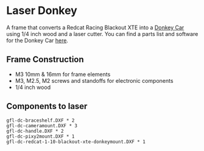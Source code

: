 # Laser Donkey

A frame that converts a  Redcat Racing Blackout XTE into a [Donkey Car](https://www.donkeycar.com/) using 1/4 inch wood and a laser cutter.
You can find a parts list and software for the Donkey Car [here](http://docs.donkeycar.com/guide/build_hardware/).

## Frame Construction

  - M3 10mm & 16mm for frame elements
  - M3, M2.5, M2 screws and standoffs for electronic components
  - 1/4 inch wood
  
  
  ## Components to laser

	gfl-dc-braceshelf.DXF * 2
	gfl-dc-cameramount.DXF * 3
	gfl-dc-handle.DXF * 2
	gfl-dc-pixy2mount.DXF * 1
	gfl-dc-redcat-1-10-blackout-xte-donkeymount.DXF * 1
